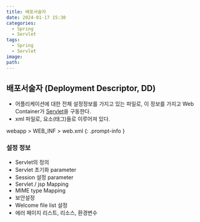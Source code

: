 ```yaml
---
title: 배포서술자
date: 2024-01-17 15:30
categories:
  - Spring
  - Servlet
tags:
  - Spring
  - Servlet
image: 
path:
---
```


## 배포서술자 (Deployment Descriptor, DD)
- 어플리케이션에 대한 전체 설정정보를 가지고 있는 파일로, 이 정보를 가지고 Web Container가 [Servlet](https://sonjh919.github.io/posts/Servlet)을 구동한다.
- xml 파일로, 요소(태그)들로 이루어져 있다.

>
webapp > WEB_INF > web.xml
{: .prompt-info }

### 설정 정보
- Servlet의 정의
- Servlet 초기화 parameter
- Session 설정 parameter
- Servlet / jsp Mapping
- MIME type Mapping
- 보안설정
- Welcome file list 설정
- 에러 페이지 리스트, 리소스, 환경변수
